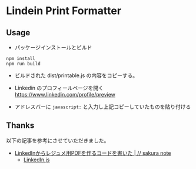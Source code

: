 Lindein Print Formatter
=============

Usage
---------

* パッケージインストールとビルド

```
npm install
npm run build
```

* ビルドされた dist/printable.js の内容をコピーする。

* Linkedin のプロフィールページを開く  
  https://www.linkedin.com/profile/preview

* アドレスバーに `javascript:` と入力し上記コピーしていたものを貼り付ける


Thanks
----------

以下の記事を参考にさせていただきました。

* [LinkedInからレジュメ用PDFを作るコードを書いた | // sakura note](https://saku.io/export-linkedin-profile-as-a-pdf-resume/)
  * [LinkedIn.js](https://gist.github.com/syamn/e284f1cdd4736bedd7baa3f2139a3134)
